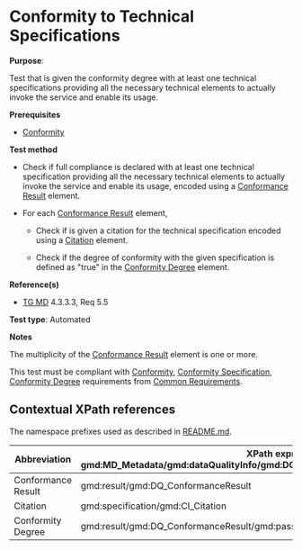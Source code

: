 # Conformity to Technical Specifications

**Purpose**: 

Test that is given the conformity degree with at least one technical specifications providing all the necessary technical elements to actually invoke the service and enable its usage.

**Prerequisites**

* [Conformity](../common/conformity.md)

**Test method**

* Check if full compliance is declared with at least one technical specification providing all the necessary technical elements to actually invoke the service and enable its usage, encoded using a [Conformance Result](#ConformanceResult) element.

* For each [Conformance Result](#ConformanceResult) element,

    * Check if is given a citation for the technical specification encoded using a  [Citation](#citation) element.

    * Check if the degree of conformity with the given specification is defined as "true" in the [Conformity Degree](#conformityDegree) element.

**Reference(s)**

* [TG MD](./README.md#ref_TG_MD) 4.3.3.3, Req 5.5

**Test type**: Automated

**Notes**

The multiplicity of the [Conformance Result](#ConformanceResult) element is one or more.

This test must be compliant with [Conformity](../common/conformity.md), [Conformity Specification](../common/conformity-specification.md), [Conformity Degree](../common/conformity-degree.md) requirements from [Common Requirements](../common/README.md).

## Contextual XPath references

The namespace prefixes used as described in [README.md](./README.md#namespaces).

Abbreviation                                   |  XPath expression (relative to gmd:MD_Metadata/gmd:dataQualityInfo/gmd:DQ_DataQuality/gmd:report/gmd:DQ_DomainConsistency)
-----------------------------------------------| -------------------------------------------------------------------------
<a name="ConformanceResult"></a> Conformance Result   | gmd:result/gmd:DQ_ConformanceResult
<a name="citation"></a> Citation  | gmd:specification/gmd:CI_Citation
<a name="conformityDegree"></a> Conformity Degree | gmd:result/gmd:DQ_ConformanceResult/gmd:pass/gco:Boolean


